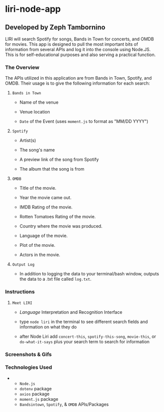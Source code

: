 # liri-node-app
## Developed by Zeph Tambornino
LIRI will search Spotify for songs, Bands in Town for concerts, and OMDB for movies. This app is designed to pull the most important bits of information from several APIs and log it into the console using Node.JS. This is for self-educational purposes and also serving a practical function.

### The Overview
The APIs utilized in this application are from Bands in Town, Spotify, and OMDB. Their usage is to give the following information for each search:

1. `Bands in Town`
     * Name of the venue

     * Venue location

     * `Date` of the Event (uses `moment.js` to format as "MM/DD YYYY")


2. `Spotify`
     * Artist(s)

     * The song's name

     * A preview link of the song from Spotify

     * The album that the song is from


3. `OMDB`
     * Title of the movie.

     * Year the movie came out.

     * IMDB Rating of the movie.

     * Rotten Tomatoes Rating of the movie.

     * Country where the movie was produced.

     * Language of the movie.

     * Plot of the movie.

     * Actors in the movie.


4. `Output Log`
     * In addition to logging the data to your terminal/bash window, outputs the data to a .txt file called `log.txt`.

### Instructions
1. `Meet LIRI`
     * _Language_ Interpretation and Recognition Interface

     * type `node liri` in the terminal to see different search fields and information on what they do

     * after Node Liri add `concert-this`, `spotify-this-song`, `movie-this`, or `do-what-it-says` plus your search term to search for information

### Screenshots & Gifs

### Technologies Used
*
     * `Node.js`
     * `dotenv` package
     * `axios` package
     * `moment.js` package
     * `Bandsintown`, `Spotify`, & `OMDB` APIs/Packages

